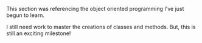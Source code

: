 This section was referencing the object oriented programming I've just begun to learn.

I still need work to master the creations of classes and methods. But, this is still an exciting milestone!
